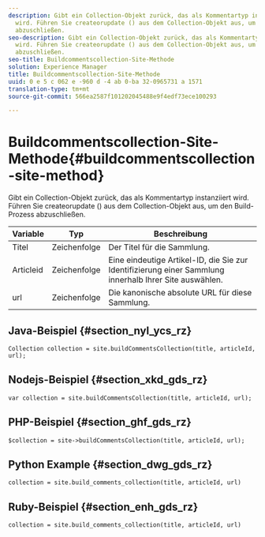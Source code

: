 ```yaml
---
description: Gibt ein Collection-Objekt zurück, das als Kommentartyp instanziiert
  wird. Führen Sie createorupdate () aus dem Collection-Objekt aus, um den Build-Prozess
  abzuschließen.
seo-description: Gibt ein Collection-Objekt zurück, das als Kommentartyp instanziiert
  wird. Führen Sie createorupdate () aus dem Collection-Objekt aus, um den Build-Prozess
  abzuschließen.
seo-title: Buildcommentscollection-Site-Methode
solution: Experience Manager
title: Buildcommentscollection-Site-Methode
uuid: 0 e 5 c 062 e -960 d -4 ab 0-ba 32-0965731 a 1571
translation-type: tm+mt
source-git-commit: 566ea2587f101202045488e9f4edf73ece100293

---
```



# Buildcommentscollection-Site-Methode{#buildcommentscollection-site-method}

Gibt ein Collection-Objekt zurück, das als Kommentartyp instanziiert wird. Führen Sie createorupdate () aus dem Collection-Objekt aus, um den Build-Prozess abzuschließen.

| Variable | Typ | Beschreibung |
|--- |--- |--- |
| Titel | Zeichenfolge | Der Titel für die Sammlung. |
| Articleid | Zeichenfolge | Eine eindeutige Artikel-ID, die Sie zur Identifizierung einer Sammlung innerhalb Ihrer Site auswählen. |
| url | Zeichenfolge | Die kanonische absolute URL für diese Sammlung. |

## Java-Beispiel {#section_nyl_ycs_rz}

```
Collection collection = site.buildCommentsCollection(title, articleId, url);
```

## Nodejs-Beispiel {#section_xkd_gds_rz}

```
var collection = site.buildCommentsCollection(title, articleId, url); 
```

## PHP-Beispiel {#section_ghf_gds_rz}

```
$collection = site->buildCommentsCollection(title, articleId, url); 
```

## Python Example {#section_dwg_gds_rz}

```
collection = site.build_comments_collection(title, articleId, url) 
```

## Ruby-Beispiel {#section_enh_gds_rz}

```
collection = site.build_comments_collection(title, articleId, url) 
```
